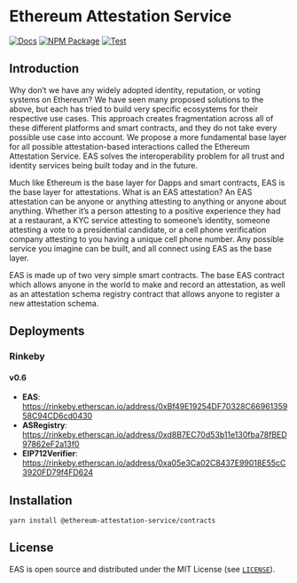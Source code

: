 # Ethereum Attestation Service

[![Docs](https://img.shields.io/badge/docs-%F0%9F%93%84-blue)](https://eas.eth.link)
[![NPM Package](https://img.shields.io/npm/v/@ethereum-attestation-service/contracts.svg)](https://www.npmjs.org/package/@ethereum-attestation-service/contracts)
[![Test](https://github.com/ethereum-attestation-service/contracts/actions/workflows/workflow.yml/badge.svg)](https://github.com/ethereum-attestation-service/contracts/actions/workflows/workflow.yml)

## Introduction

Why don’t we have any widely adopted identity, reputation, or voting systems on Ethereum? We have seen many proposed solutions to the above, but each has tried to build very specific ecosystems for their respective use cases. This approach creates fragmentation across all of these different platforms and smart contracts, and they do not take every possible use case into account. We propose a more fundamental base layer for all possible attestation-based interactions called the Ethereum Attestation Service. EAS solves the interoperability problem for all trust and identity services being built today and in the future.

Much like Ethereum is the base layer for Dapps and smart contracts, EAS is the base layer for attestations. What is an EAS attestation? An EAS attestation can be anyone or anything attesting to anything or anyone about anything. Whether it’s a person attesting to a positive experience they had at a restaurant, a KYC service attesting to someone’s identity, someone attesting a vote to a presidential candidate, or a cell phone verification company attesting to you having a unique cell phone number. Any possible service you imagine can be built, and all connect using EAS as the base layer.

EAS is made up of two very simple smart contracts. The base EAS contract which allows anyone in the world to make and record an attestation, as well as an attestation schema registry contract that allows anyone to register a new attestation schema.

## Deployments

### Rinkeby

#### v0.6

- **EAS**: <https://rinkeby.etherscan.io/address/0xBf49E19254DF70328C6696135958C94CD6cd0430>
- **ASRegistry**: <https://rinkeby.etherscan.io/address/0xd8B7EC70d53b11e130fba78fBED97862eF2a13f0>
- **EIP712Verifier**: <https://rinkeby.etherscan.io/address/0xa05e3Ca02C8437E99018E55cC3920FD79f4FD624>

## Installation

```console
yarn install @ethereum-attestation-service/contracts
```

## License

EAS is open source and distributed under the MIT License (see [`LICENSE`](./LICENSE)).
